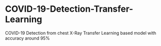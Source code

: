 # COVID-19-Detection-Transfer-Learning
COVID-19 Detection from chest X-Ray Transfer Learning based model with accuracy around 95%
